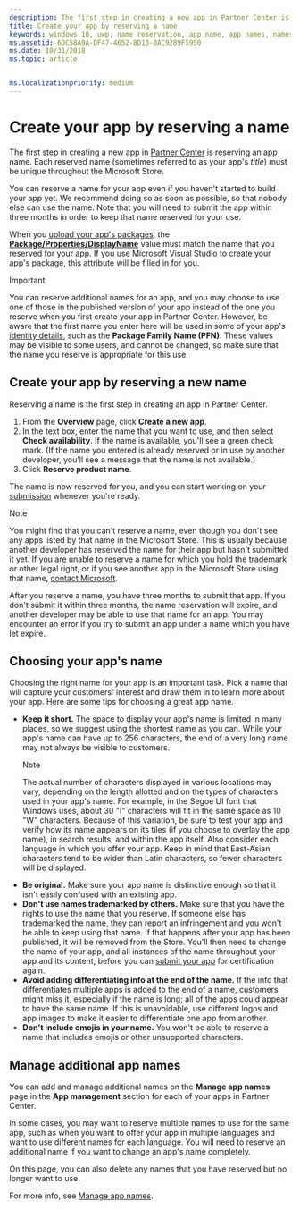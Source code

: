 ```yaml
---
description: The first step in creating a new app in Partner Center is reserving an app name. See how to reserve app names and find suggestions for choosing a great name for your app.
title: Create your app by reserving a name
keywords: windows 10, uwp, name reservation, app name, app names, names, product name, naming, reserved name, title, names, titles
ms.assetid: 6DC58A9A-DF47-4652-8D13-0AC9289F5950
ms.date: 10/31/2018
ms.topic: article


ms.localizationpriority: medium
---
```

# Create your app by reserving a name

The first step in creating a new app in [Partner Center](https://partner.microsoft.com/dashboard) is reserving an app name. Each reserved name (sometimes referred to as your app's *title*) must be unique throughout the Microsoft Store.

You can reserve a name for your app even if you haven't started to build your app yet. We recommend doing so as soon as possible, so that nobody else can use the name. Note that you will need to submit the app within three months in order to keep that name reserved for your use.

When you [upload your app's packages](upload-app-packages.md), the [**Package/Properties/DisplayName**](/uwp/schemas/appxpackage/uapmanifestschema/element-displayname) value must match the name that you reserved for your app. If you use Microsoft Visual Studio to create your app's package, this attribute will be filled in for you.

> [!IMPORTANT]
> You can reserve additional names for an app, and you may choose to use one of those in the published version of your app instead of the one you reserve when you first create your app in Partner Center. However, be aware that the first name you enter here will be used in some of your app's [identity details](view-app-identity-details.md), such as the **Package Family Name (PFN)**. These values may be visible to some users, and cannot be changed, so make sure that the name you reserve is appropriate for this use.


## Create your app by reserving a new name

Reserving a name is the first step in creating an app in Partner Center. 

1.  From the **Overview** page, click **Create a new app**.
2.  In the text box, enter the name that you want to use, and then select **Check availability**. If the name is available, you'll see a green check mark. (If the name you entered is already reserved or in use by another developer, you'll see a message that the name is not available.)
3.  Click **Reserve product name**.

The name is now reserved for you, and you can start working on your [submission](app-submissions.md) whenever you're ready. 

> [!NOTE]
> You might find that you can't reserve a name, even though you don't see any apps listed by that name in the Microsoft Store. This is usually because another developer has reserved the name for their app but hasn't submitted it yet. If you are unable to reserve a name for which you hold the trademark or other legal right, or if you see another app in the Microsoft Store using that name, [contact Microsoft](https://www.microsoft.com/info/cpyrtInfrg.html).

After you reserve a name, you have three months to submit that app. If you don't submit it within three months, the name reservation will expire, and another developer may be able to use that name for an app. You may encounter an error if you try to submit an app under a name which you have let expire.


## Choosing your app's name

Choosing the right name for your app is an important task. Pick a name that will capture your customers' interest and draw them in to learn more about your app. Here are some tips for choosing a great app name.

-   **Keep it short.** The space to display your app's name is limited in many places, so we suggest using the shortest name as you can. While your app's name can have up to 256 characters, the end of a very long name may not always be visible to customers.
    > [!NOTE]
    > The actual number of characters displayed in various locations may vary, depending on the length allotted and on the types of characters used in your app's name. For example, in the Segoe UI font that Windows uses, about 30 "I" characters will fit in the same space as 10 "W" characters. Because of this variation, be sure to test your app and verify how its name appears on its tiles (if you choose to overlay the app name), in search results, and within the app itself. Also consider each language in which you offer your app. Keep in mind that East-Asian characters tend to be wider than Latin characters, so fewer characters will be displayed.
-   **Be original.** Make sure your app name is distinctive enough so that it isn't easily confused with an existing app.
-   **Don't use names trademarked by others.** Make sure that you have the rights to use the name that you reserve. If someone else has trademarked the name, they can report an infringement and you won't be able to keep using that name. If that happens after your app has been published, it will be removed from the Store. You'll then need to change the name of your app, and all instances of the name throughout your app and its content, before you can [submit your app](app-submissions.md) for certification again.
-   **Avoid adding differentiating info at the end of the name.** If the info that differentiates multiple apps is added to the end of a name, customers might miss it, especially if the name is long; all of the apps could appear to have the same name. If this is unavoidable, use different logos and app images to make it easier to differentiate one app from another.
-   **Don't include emojis in your name.** You won't be able to reserve a name that includes emojis or other unsupported characters.


## Manage additional app names

You can add and manage additional names on the **Manage app names** page in the **App management** section for each of your apps in Partner Center.

In some cases, you may want to reserve multiple names to use for the same app, such as when you want to offer your app in multiple languages and want to use different names for each language. You will need to reserve an additional name if you want to change an app's name completely.

On this page, you can also delete any names that you have reserved but no longer want to use.

For more info, see [Manage app names](manage-app-names.md).

 

 
